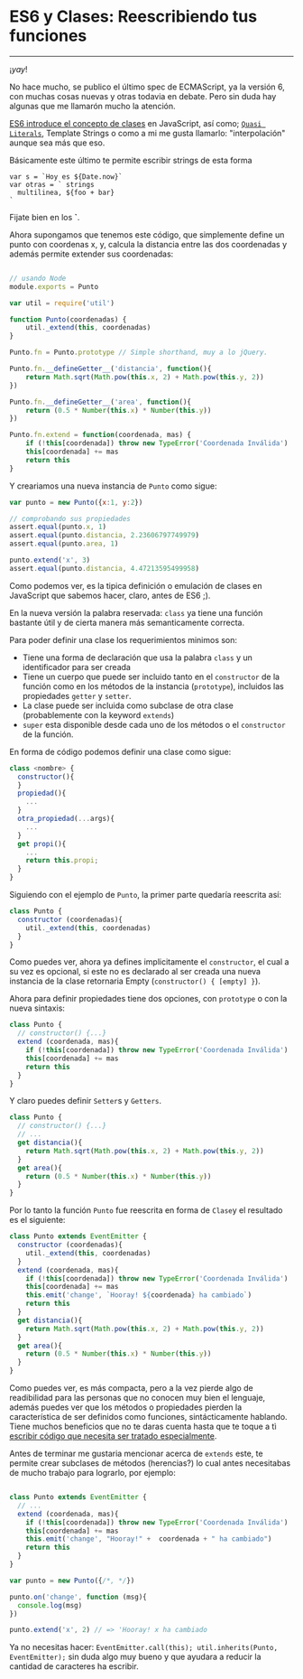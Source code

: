 # ES6 y Clases: Reescribiendo tus funciones
-------------------------------------------

¡*yay*!

No hace mucho, se publico el último spec de ECMAScript, ya la versión 6, con muchas cosas nuevas y otras todavia en debate. Pero sin duda hay algunas que me llamarón mucho la atención.

[ES6 introduce el concepto de clases](http://wiki.ecmascript.org/doku.php?id=strawman:maximally_minimal_classes) en JavaScript, así como; [`Quasi Literals`](http://wiki.ecmascript.org/doku.php?id=harmony:quasis), Template Strings o como a mi me gusta llamarlo: "interpolación" aunque sea más que eso.

Básicamente este último te permite escribir strings de esta forma 

    var s = `Hoy es ${Date.now}`
    var otras = ` strings
      multilinea, ${foo + bar}
    `

Fijate bien en los **`**.
 
Ahora supongamos que tenemos este código, que simplemente define un punto con coordenas x, y, calcula la distancia entre las dos coordenadas y además permite extender sus coordenadas:

```javascript

// usando Node
module.exports = Punto

var util = require('util')

function Punto(coordenadas) {
    util._extend(this, coordenadas)
}

Punto.fn = Punto.prototype // Simple shorthand, muy a lo jQuery.

Punto.fn.__defineGetter__('distancia', function(){
    return Math.sqrt(Math.pow(this.x, 2) + Math.pow(this.y, 2))
})

Punto.fn.__defineGetter__('area', function(){
    return (0.5 * Number(this.x) * Number(this.y))
})

Punto.fn.extend = function(coordenada, mas) {
    if (!this[coordenada]) throw new TypeError('Coordenada Inválida')
    this[coordenada] += mas
    return this
}
```

Y creariamos una nueva instancia de `Punto` como sigue:

```javascript
var punto = new Punto({x:1, y:2})

// comprobando sus propiedades
assert.equal(punto.x, 1)
assert.equal(punto.distancia, 2.23606797749979)
assert.equal(punto.area, 1)

punto.extend('x', 3)
assert.equal(punto.distancia, 4.47213595499958)

```

Como podemos ver, es la tipica definición o emulación de clases en JavaScript que sabemos hacer, claro, antes de ES6 ;). 

En la nueva versión la palabra reservada: `class` ya tiene una función bastante útil y de cierta manera más semanticamente correcta.

Para poder definir una clase los requerimientos minimos son:

- Tiene una forma de declaración que usa la palabra `class` y un identificador para ser creada
- Tiene un cuerpo que puede ser incluido tanto en el `constructor` de la función como en los métodos de la instancia (`prototype`), incluidos las propiedades `getter` y `setter`.
- La clase puede ser incluida como subclase de otra clase (probablemente con la keyword `extends`)
- `super` esta disponible desde cada uno de los métodos o el `constructor` de la función.

En forma de código podemos definir una clase como sigue:

```javascript
class <nombre> {
  constructor(){
  }
  propiedad(){
    ...
  }
  otra_propiedad(...args){
    ...
  }
  get propi(){
    ...
  	return this.propi;
  }
}
```

Siguiendo con el ejemplo de `Punto`, la primer parte quedaría reescrita así:

```javascript
class Punto {
  constructor (coordenadas){
    util._extend(this, coordenadas)
  }
}
```

Como puedes ver, ahora ya defines implicitamente el `constructor`, el cual a su vez es opcional, si este no es declarado al ser creada una nueva instancia de la clase retornaria Empty (`constructor() { [empty] }`).

Ahora para definir propiedades tiene dos opciones, con `prototype` o con la nueva sintaxis:

```javascript
class Punto {
  // constructor() {...}
  extend (coordenada, mas){
    if (!this[coordenada]) throw new TypeError('Coordenada Inválida')
    this[coordenada] += mas
    return this
  }
}
```

Y claro puedes definir `Setter`s y `Getters`.

```javascript
class Punto {
  // constructor() {...}
  // ...
  get distancia(){
    return Math.sqrt(Math.pow(this.x, 2) + Math.pow(this.y, 2))
  }
  get area(){
    return (0.5 * Number(this.x) * Number(this.y))
  }
}
```

Por lo tanto la función `Punto` fue reescrita en forma de `Clase`y el resultado es el siguiente:

```javascript
class Punto extends EventEmitter {
  constructor (coordenadas){
    util._extend(this, coordenadas)
  }
  extend (coordenada, mas){
    if (!this[coordenada]) throw new TypeError('Coordenada Inválida')
    this[coordenada] += mas
    this.emit('change', `Hooray! ${coordenada} ha cambiado`)
    return this
  }
  get distancia(){
    return Math.sqrt(Math.pow(this.x, 2) + Math.pow(this.y, 2))
  }
  get area(){
    return (0.5 * Number(this.x) * Number(this.y))
  }
}
```

Como puedes ver, es más compacta, pero a la vez pierde algo de readibilidad para las personas que no conocen muy bien el lenguaje, además puedes ver que los métodos o propiedades pierden la característica de ser definidos como funciones, sintácticamente hablando. Tiene muchos beneficios que no te daras cuenta hasta que te toque a tì [escribir código que necesita ser tratado especialmente](https://gist.github.com/3718393).


Antes de terminar me gustaria mencionar acerca de `extends` este, te permite crear subclases de métodos (herencias?) lo cual antes necesitabas de mucho trabajo para lograrlo, por ejemplo:

```javascript

class Punto extends EventEmitter {
  // ...
  extend (coordenada, mas){
    if (!this[coordenada]) throw new TypeError('Coordenada Inválida')
    this[coordenada] += mas
    this.emit('change', "Hooray!" +  coordenada + " ha cambiado")
    return this
  }
}

var punto = new Punto({/*, */})

punto.on('change', function (msg){
  console.log(msg)
})

punto.extend('x', 2) // => 'Hooray! x ha cambiado
```

Ya no necesitas hacer: `EventEmitter.call(this); util.inherits(Punto, EventEmitter);` sin duda algo muy bueno y que ayudara a reducir la cantidad de caracteres ha escribir.




